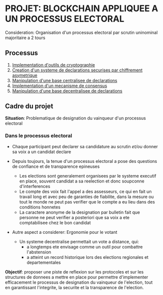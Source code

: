 # PROJET: BLOCKCHAIN APPLIQUEE A UN PROCESSUS ELECTORAL
Consideration: Organisation d'un processus electoral par scrutin uninominal majoritaire a 2 tours
## Processus
1. [Implementation d'outils de cryptographie](desc/p1.md)
2. [Creation d'un systeme de declarations securises par chiffrement asymetrique]()
3. [Manipulation d'une base centralisee de declarations]()
4. [Implementation d'un mecanisme de consensus]()
5. [Manipulation d'une base decentralisee de declarations]()
## Cadre du projet
**Situation**: Problematique de designation du vainqueur d'un processus electoral
### Dans le processus electoral
- Chaque participant peut declarer sa candidature au scrutin *et/ou* donner sa voix a un candidat declare
- Depuis toujours, la tenue d'un processus electoral a pose des questions de confiance et de transparence epineuses
  - Les elections sont generalement organisees par le systeme executif en place, souvent candidat a sa reelection et donc soupconne d'interferences
  - Le compte des voix fait l'appel a des assesseurs, ce qui en fait un travail long et avec peu de garanties de fiabilite, dans la mesure ou tout le monde ne peut pas verifier que le compte a eu lieu dans des conditions honnetes
  - La caractere anonyme de la designation par bulletin fait que personne ne peut verifier a posteriori que sa voix a ete comptabilisee chez le bon candidat

- Autre aspect a considerer: Ergonomie pour le votant
  - Un systeme decentralise permettait un vote a distance, qui: 
    - a longtemps ete envisage comme un outil pour combattre l'abstension
    - a atteint un record historique lors des elections regionales et departementales 
  
**Objectif**: proposer une piste de reflexion sur les protocoles et sur les structures de donnees a mettre en place pour permettre d'implementer efficacement le processus de designation du vainqueur de l'election, tout en garantissant l'integrite, la securite et la transparence de l'election.
